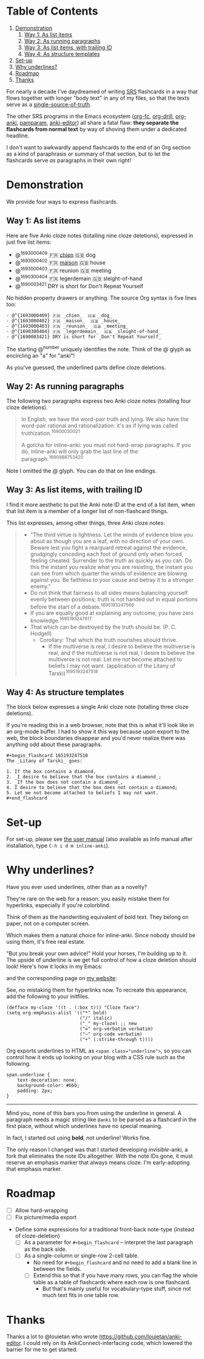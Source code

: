 
# Table of Contents

1.  [Demonstration](#org52ddec0)
    1.  [Way 1: As list items](#orgbed1cee)
    2.  [Way 2: As running paragraphs](#org09f6ef6)
    3.  [Way 3: As list items, with trailing ID](#org06af0eb)
    4.  [Way 4: As structure templates](#org80f0c97)
2.  [Set-up](#org84cd4af)
3.  [Why underlines?](#orgfca8f51)
4.  [Roadmap](#org957e3ba)
5.  [Thanks](#org7d5eb0b)

For nearly a decade I've daydreamed of writing [SRS](https://en.wikipedia.org/wiki/Spaced_repetition#Software) flashcards in a way that flows together with longer "body text" in any of my files, so that the texts serve as a [single-source-of-truth](https://en.wikipedia.org/wiki/Single_source_of_truth).

The other SRS programs in the Emacs ecosystem ([org-fc](https://github.com/l3kn/org-fc), [org-drill](https://gitlab.com/phillord/org-drill), [org-anki](https://github.com/eyeinsky/org-anki), [pamparam](https://github.com/abo-abo/pamparam), [anki-editor](https://github.com/louietan/anki-editor)) all share a fatal flaw: **they separate the flashcards from normal text** by way of shoving them under a dedicated headline.

I don't want to awkwardly append flashcards to the end of an Org section as a kind of paraphrasis or summary of that section, but to let the flashcards serve *as* paragraphs in their own right!


<a id="org52ddec0"></a>

# Demonstration

We provide four ways to express flashcards.


<a id="orgbed1cee"></a>

## Way 1: As list items

Here are five Anki cloze notes (totalling nine cloze deletions), expressed in just five list items:



-   @<sup>1693000409</sup> 🇫🇷 <ins>chien</ins>  🇬🇧 <span class="underline">dog</span>
-   @<sup>1693000402</sup> 🇫🇷 <ins>maison</ins>  🇬🇧 <span class="underline">house</span>
-   @<sup>1693000403</sup> 🇫🇷 <span class="underline">reunion</span>  🇬🇧 <span class="underline">meeting</span>
-   @<sup>1690300404</sup> 🇫🇷 <span class="underline">legerdemain</span>  🇬🇧 <span class="underline">sleight-of-hand</span>
-   @<sup>1690003421</sup> DRY is short for <span class="underline">Don't Repeat Yourself</span>

No hidden property drawers or anything.  The source Org syntax is five lines too:

    - @^{1693000409} 🇫🇷 _chien_  🇬🇧 _dog_
    - @^{1693000402} 🇫🇷 _maison_  🇬🇧 _house_
    - @^{1693000403} 🇫🇷 _reunion_  🇬🇧 _meeting_
    - @^{1690300404} 🇫🇷 _legerdemain_  🇬🇧 _sleight-of-hand_
    - @^{1690003421} DRY is short for _Don't Repeat Yourself_

The starting @<sup>number</sup> uniquely identifies the note.  Think of the @ glyph as encircling an "a" for "anki"!

As you've guessed, the underlined parts define cloze deletions.


## Way 2: As running paragraphs

The following two paragraphs express two Anki cloze notes (totalling four cloze deletions).

> In English, we have the word-pair truth and lying.  We also have the word-pair <span class="underline">rational</span> and rationalization: it's as if lying was called <span class="underline">truthization</span>.<sup>16900030021</sup>
> 
> A gotcha for inline-anki: you must not <span class="underline">hard-wrap</span> paragraphs.  If you do, inline-anki will only grab <span class="underline">the last line</span> of the paragraph.<sup>1690986753420</sup>

Note I omitted the @ glyph.  You can do that on line endings.

## Way 3: As list items, with trailing ID

I find it more aesthetic to put the Anki note ID at the end of a list item, when that list item is a member of a longer list of non-flashcard things.

This list expresses, among other things, three Anki cloze notes:

> -   "The third virtue is lightness. Let the winds of evidence blow you about as though you are a leaf, with no direction of your own.  Beware lest you fight a rearguard retreat against the evidence, grudgingly conceding each foot of ground only when forced, feeling cheated.  Surrender to the truth as quickly as you can.  Do this the instant you realize what you are resisting, the instant you can see from which quarter the winds of evidence are blowing against you.  Be faithless to your cause and betray it to a stronger enemy."
> -   Do not think that fairness to all sides means balancing yourself evenly between positions; truth is not handed out <span class="underline">in equal portions</span> before the start of a debate.<sup>1695193247566</sup>
> -   If you are equally good at explaining <span class="underline">any outcome</span>, you have zero knowledge.<sup>1695193247617</sup>
> -   That which can be destroyed by the truth should be.  (P. C. Hodgell)
>     -   Corollary: That which the truth nourishes should thrive.
>         -   If the multiverse is real, I desire to <span class="underline">believe the multiverse is real</span>, and if the multiverse is not real, I desire to believe the multiverse is not real.  Let me not become attached to beliefs I may not want. (application of the <span class="underline">Litany of Tarski</span>)<sup>1695193247518</sup>


<a id="org80f0c97"></a>

## Way 4: As structure templates

The block below expresses a single Anki cloze note (totalling three cloze deletions).

If you're reading this in a web browser, note that this is what it'll look like in an org-mode buffer.  I had to show it this way because upon export to the web, the block boundaries disappear and you'd never realize there was anything odd about these paragraphs.

    #+begin_flashcard 165193247510
    The _Litany of Tarski_ goes:
    
    1. If the box contains a diamond,
    2. _I desire to believe that the box contains a diamond_;
    3. _If the box does not contain a diamond_,
    4. I desire to believe that the box does not contain a diamond;
    5. Let me not become attached to beliefs I may not want.
    #+end_flashcard


<a id="org84cd4af"></a>

# Set-up

For set-up, please see [the user manual](doc/inline-anki.md) (also available as Info manual after installation, type `C-h i d m inline-anki`).


<a id="orgfca8f51"></a>

# Why underlines?

Have you ever used underlines, other than as a novelty?

They're rare on the web for a reason: you easily mistake them for hyperlinks, especially if you're colorblind.

Think of them as the handwriting equivalent of bold text.  They belong on paper, not on a computer screen.

Which makes them a natural choice for inline-anki.  Since nobody should be using them, it's free real estate.

"But you break your own advice!"  Hold your horses, I'm building up to it.  The upside of underline is we get full control of how a cloze deletion should look!  Here's how it looks in my Emacs:

and the corresponding page on [my website](https://edstrom.dev/sJt8/replacing-guilt#XjWh):

See, no mistaking them for hyperlinks now.  To recreate this appearance, add the following to your initfiles.

    (defface my-cloze '((t . (:box t))) "Cloze face")
    (setq org-emphasis-alist '(("*" bold)
                               ("/" italic)
                               ("_" my-cloze) ;; new
                               ("=" org-verbatim verbatim)
                               ("~" org-code verbatim)
                               ("+" (:strike-through t))))

Org exports underlines to HTML as `<span class="underline">`, so you can control how it ends up looking on your blog with a CSS rule such as the following.

    span.underline {
        text-decoration: none;
        background-color: #bbb;
        padding: 2px;    
    }

---

Mind you, none of this bars you from using the underline in general.  A paragraph needs a magic string like `@anki` to be parsed as a flashcard in the first place, without which underlines have no special meaning.

In fact, I started out using **bold**, not underline!  Works fine.

The only reason I changed was that I started developing *invisible*-anki, a fork that eliminates the note IDs altogether.  With the note IDs gone, it must reserve an emphasis marker that always means cloze.  I'm early-adopting that emphasis marker.


<a id="org957e3ba"></a>

# Roadmap

-   [ ] Allow hard-wrapping
-   [ ] Fix picture/media export
-   Define some expressions for a traditional front-back note-type (instead of cloze-deletion)
    -   [ ] As a parameter for `#+begin_flashcard` &#x2013; interpret the last paragraph as the back side.
    -   [ ] As a single-column or single-row 2-cell table.
        -   No need for `#+begin_flashcard` and no need to add a blank line in between the fields.
        -   [ ] Extend this so that if you have many rows, you can flag the whole table as a table of flashcards where each row is one flashcard.
            -   But that's mainly useful for vocabulary-type stuff, since not much text fits in one table row.


<a id="org7d5eb0b"></a>

# Thanks

Thanks a lot to @louietan who wrote <https://github.com/louietan/anki-editor>.  I could rely on its AnkiConnect-interfacing code, which lowered the barrier for me to get started.

